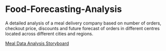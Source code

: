 # Food-Forecasting-Analysis

A detailed analysis of a meal delivery company based on number of orders, checkout price, discounts and future forecast of orders in different centres located across different cities and regions.

[Meal Data Analysis Storyboard](https://public.tableau.com/app/profile/sarath.chandrika.k/viz/Capstone_16299999014860/MealDeliveryCompanyAnalysis)
